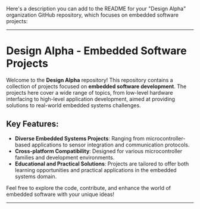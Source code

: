Here's a description you can add to the README for your "Design Alpha" organization GitHub repository, which focuses on embedded software projects:

---

# Design Alpha - Embedded Software Projects

Welcome to the **Design Alpha** repository! This repository contains a collection of projects focused on **embedded software development**. The projects here cover a wide range of topics, from low-level hardware interfacing to high-level application development, aimed at providing solutions to real-world embedded systems challenges.

## Key Features:
- **Diverse Embedded Systems Projects**: Ranging from microcontroller-based applications to sensor integration and communication protocols.
- **Cross-platform Compatibility**: Designed for various microcontroller families and development environments.
- **Educational and Practical Solutions**: Projects are tailored to offer both learning opportunities and practical applications in the embedded systems domain.

Feel free to explore the code, contribute, and enhance the world of embedded software with your unique ideas!

---
